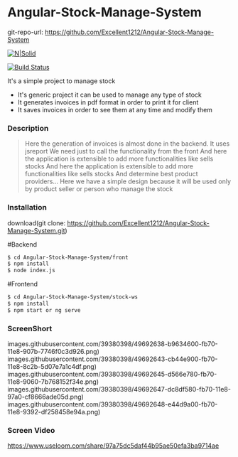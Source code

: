 # Angular-Stock-Manage-System

git-repo-url: <https://github.com/Excellent1212/Angular-Stock-Manage-System>

[![N|Solid](https://cldup.com/dTxpPi9lDf.thumb.png)](https://nodesource.com/products/nsolid)

[![Build Status](https://travis-ci.org/joemccann/dillinger.svg?branch=master)](https://travis-ci.org/joemccann/dillinger)

It's a simple project to manage stock

  - It's generic project it can be used to manage any type of stock
  - It generates invoices in pdf format in order to print it for client
  - It saves invoices in order to see them at any time and modify them

### Description

> Here the generation of invoices is almost done in the backend.
> It uses jsreport
> We need just to call the functionality from the front
> And here the application is extensible to add more functionalities like sells stocks
> And here the application is extensible to add more functionalities like sells stocks
> And determine best product providers...
> Here we have a simple design because it will be used only by product seller or person who manage the stock

### Installation

download(git clone: https://github.com/Excellent1212/Angular-Stock-Manage-System.git)

#Backend
```sh
$ cd Angular-Stock-Manage-System/front
$ npm install
$ node index.js
```

#Frontend

```sh
$ cd Angular-Stock-Manage-System/stock-ws
$ npm install 
$ npm start or ng serve
```

### ScreenShort
images.githubusercontent.com/39380398/49692638-b9634600-fb70-11e8-907b-7746f0c3d926.png)
images.githubusercontent.com/39380398/49692643-cb44e900-fb70-11e8-8c2b-5d07e7a1c4df.png)
images.githubusercontent.com/39380398/49692645-d566e780-fb70-11e8-9060-7b768152f34e.png)
images.githubusercontent.com/39380398/49692647-dc8df580-fb70-11e8-97a0-cf8666ade05d.png)
images.githubusercontent.com/39380398/49692648-e44d9a00-fb70-11e8-9392-df258458e94a.png)

### Screen Video

https://www.useloom.com/share/97a75dc5daf44b95ae50efa3ba9714ae




